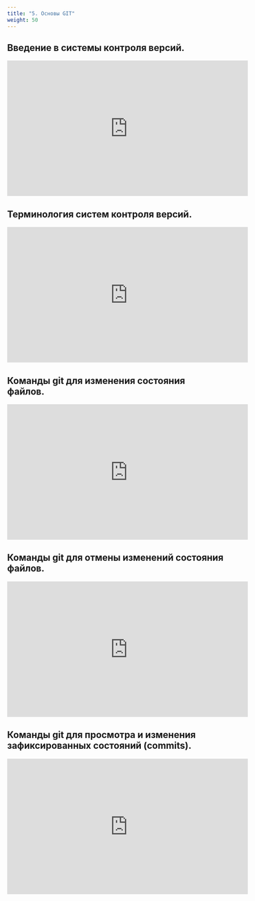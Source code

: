 ```yaml
---
title: "5. Основы GIT"
weight: 50
---
```


## Введение в системы контроля версий.

<iframe width="560" height="315" src="https://frontend.vh.yandex.ru/player/v9UPOmvyC-0g?from=partner&mute=0&autoplay=0&branding=0" allow="autoplay; fullscreen; accelerometer; gyroscope; picture-in-picture; encrypted-media" frameborder="0" scrolling="no" allowfullscreen></iframe>

## Терминология систем контроля версий.

<iframe width="560" height="315" src="https://frontend.vh.yandex.ru/player/vtmRwbtRljk4?from=partner&mute=0&autoplay=0&branding=0" allow="autoplay; fullscreen; accelerometer; gyroscope; picture-in-picture; encrypted-media" frameborder="0" scrolling="no" allowfullscreen></iframe>

## Команды git для изменения состояния файлов.

<iframe width="560" height="315" src="https://frontend.vh.yandex.ru/player/voRzDRFjzeyU?from=partner&mute=0&autoplay=0&branding=0" allow="autoplay; fullscreen; accelerometer; gyroscope; picture-in-picture; encrypted-media" frameborder="0" scrolling="no" allowfullscreen></iframe>

## Команды git для отмены изменений состояния файлов.

<iframe width="560" height="315" src="https://frontend.vh.yandex.ru/player/vv5K__DmLUhA?from=partner&mute=0&autoplay=0&branding=0" allow="autoplay; fullscreen; accelerometer; gyroscope; picture-in-picture; encrypted-media" frameborder="0" scrolling="no" allowfullscreen></iframe>

## Команды git для просмотра и изменения зафиксированных состояний (commits).

<iframe width="560" height="315" src="https://frontend.vh.yandex.ru/player/vuE9IqDY1gB8?from=partner&mute=0&autoplay=0&branding=0" allow="autoplay; fullscreen; accelerometer; gyroscope; picture-in-picture; encrypted-media" frameborder="0" scrolling="no" allowfullscreen></iframe>